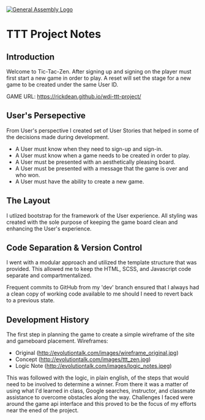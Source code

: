 [![General Assembly Logo](https://camo.githubusercontent.com/1a91b05b8f4d44b5bbfb83abac2b0996d8e26c92/687474703a2f2f692e696d6775722e636f6d2f6b6538555354712e706e67)](https://generalassemb.ly/education/web-development-immersive)

# TTT Project Notes

## Introduction

Welcome to Tic-Tac-Zen.  After signing up and signing on the player must first start a new game in order to play.  A reset will set the stage for a new game to be created under the same User ID.

GAME URL: https://rickdean.github.io/wdi-ttt-project/

## User's Persepective

From User's perspective I created set of User Stories that helped in some of the decisions made during development.
- A User must know when they need to sign-up and sign-in.
- A User must know when a game needs to be created in order to play.
- A User must be presented with an aesthetically pleasing board.
- A User must be presented with a message that the game is over and who won.
- A User must have the ability to create a new game.

## The Layout

I utlized bootstrap for the framework of the User experience.  All styling was created with the sole purpose of keeping the
game board clean and enhancing the User's experience.

## Code Separation & Version Control

I went with a modular approach and utilized the template structure that was provided.  This allowed me to keep the HTML, SCSS, and Javascript code separate and compartmentalized.

Frequent commits to GitHub from my 'dev' branch ensured that I always had a clean copy of working code available to me should
I need to revert back to a previous state.

## Development History

The first step in planning the game to create a simple wireframe of the site and gameboard placement.
Wireframes:
 - Original (http://evolutiontalk.com/images/wireframe_original.jpg)
 - Concept (http://evolutiontalk.com/images/ttt_zen.jpg)
 - Logic Note (http://evolutiontalk.com/images/logic_notes.jpeg)

This was followed with the logic, in plain english, of the steps that would need to be involved to determine a winner.  From there it was a matter of using what I'd learned in class, Google searches, instructor, and classmate assistance to overcome obstacles along the way.  Challenges I faced were around the game api interface and this proved to be the focus of my efforts near the ened of the project.

